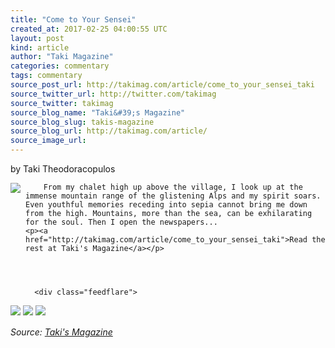 ```yaml
---
title: "Come to Your Sensei"
created_at: 2017-02-25 04:00:55 UTC
layout: post
kind: article
author: "Taki Magazine"
categories: commentary
tags: commentary
source_post_url: http://takimag.com/article/come_to_your_sensei_taki
source_twitter_url: http://twitter.com/takimag
source_twitter: takimag
source_blog_name: "Taki&#39;s Magazine"
source_blog_slug: takis-magazine
source_blog_url: http://takimag.com/article/
source_image_url: 
---
```

by Taki Theodoracopulos<br />
	  

<img src="http://takimag.com/images/uploads/bigstock-Karate--Hand-Drawn-calligrap-69967540.jpg" style="float:left;margin-right:8px;"/>
	






	
		From my chalet high up above the village, I look up at the immense mountain range of the glistening Alps and my spirit soars. Even youthful memories receding into sepia cannot bring me down from the high. Mountains, more than the sea, can be exhilarating for the soul. Then I open the newspapers...
	<p><a href="http://takimag.com/article/come_to_your_sensei_taki">Read the rest at Taki's Magazine</a></p>
						
	  
	  
	  
	  <div class="feedflare">
<a href="http://feeds.feedburner.com/~ff/takimag?a=Tp15DMuIb8A:RLQdNn-KJL0:yIl2AUoC8zA"><img src="http://feeds.feedburner.com/~ff/takimag?d=yIl2AUoC8zA" border="0"></img></a> <a href="http://feeds.feedburner.com/~ff/takimag?a=Tp15DMuIb8A:RLQdNn-KJL0:qj6IDK7rITs"><img src="http://feeds.feedburner.com/~ff/takimag?d=qj6IDK7rITs" border="0"></img></a> <a href="http://feeds.feedburner.com/~ff/takimag?a=Tp15DMuIb8A:RLQdNn-KJL0:gIN9vFwOqvQ"><img src="http://feeds.feedburner.com/~ff/takimag?i=Tp15DMuIb8A:RLQdNn-KJL0:gIN9vFwOqvQ" border="0"></img></a>
</div><img src="http://feeds.feedburner.com/~r/takimag/~4/Tp15DMuIb8A" height="1" width="1" alt=""/><div class="">
    <i>Source: <a href="http://takimag.com/article/">Taki&#39;s Magazine</a></i>
</div>

